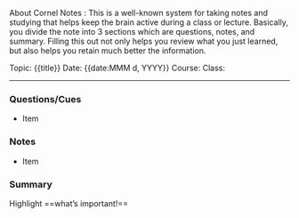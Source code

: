 About Cornel Notes : 
This is a well-known system for taking notes and studying that helps keep the brain active during a class or lecture. Basically, you divide the note into 3 sections which are questions, notes, and summary. Filling this out not only helps you review what you just learned, but also helps you retain much better the information.

Topic: {{title}}
Date: {{date:MMM d, YYYY}}
Course:
Class:

---

### Questions/Cues
- Item

### Notes
- Item

### Summary
Highlight ==what’s important!==